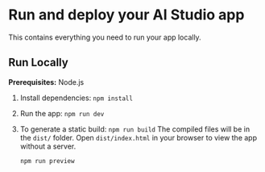 # Run and deploy your AI Studio app

This contains everything you need to run your app locally.

## Run Locally

**Prerequisites:**  Node.js


1. Install dependencies:
   `npm install`
2. Run the app:
   `npm run dev`

3. To generate a static build:
   `npm run build`
   The compiled files will be in the `dist/` folder. Open `dist/index.html` in your browser to view the app without a server.


   `npm run preview`
